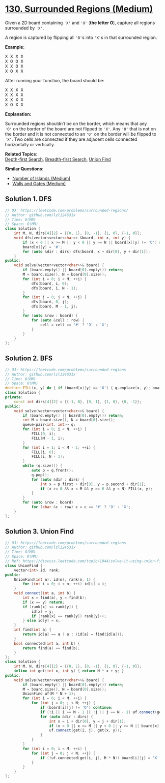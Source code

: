 # [130. Surrounded Regions (Medium)](https://leetcode.com/problems/surrounded-regions/)

<p>Given a 2D board containing <code>'X'</code> and <code>'O'</code> (<strong>the letter O</strong>), capture all regions surrounded by <code>'X'</code>.</p>

<p>A region is captured by flipping all <code>'O'</code>s into <code>'X'</code>s in that surrounded region.</p>

<p><strong>Example:</strong></p>

<pre>X X X X
X O O X
X X O X
X O X X
</pre>

<p>After running your function, the board should be:</p>

<pre>X X X X
X X X X
X X X X
X O X X
</pre>

<p><strong>Explanation:</strong></p>

<p>Surrounded regions shouldn’t be on the border, which means that any <code>'O'</code>&nbsp;on the border of the board are not flipped to <code>'X'</code>. Any <code>'O'</code>&nbsp;that is not on the border and it is not connected to an <code>'O'</code>&nbsp;on the border will be flipped to <code>'X'</code>. Two cells are connected if they are adjacent cells connected horizontally or vertically.</p>


**Related Topics**:  
[Depth-first Search](https://leetcode.com/tag/depth-first-search/), [Breadth-first Search](https://leetcode.com/tag/breadth-first-search/), [Union Find](https://leetcode.com/tag/union-find/)

**Similar Questions**:
* [Number of Islands (Medium)](https://leetcode.com/problems/number-of-islands/)
* [Walls and Gates (Medium)](https://leetcode.com/problems/walls-and-gates/)

## Solution 1. DFS

```cpp
// OJ: https://leetcode.com/problems/surrounded-regions/
// Author: github.com/lzl124631x
// Time: O(MN)
// Space: O(MN)
class Solution {
    int M, N, dirs[4][2] = {{0, 1}, {0, -1}, {1, 0}, {-1, 0}};
    void dfs(vector<vector<char>> &board, int x, int y) {
        if (x < 0 || x >= M || y < 0 || y >= N || board[x][y] != 'O') return;
        board[x][y] = '#';
        for (auto &dir : dirs) dfs(board, x + dir[0], y + dir[1]);
    }
public:
    void solve(vector<vector<char>>& board) {
        if (board.empty() || board[0].empty()) return;
        M = board.size(), N = board[0].size();
        for (int i = 0; i < M; ++i) {
            dfs(board, i, 0);
            dfs(board, i, N - 1);
        }
        for (int j = 0; j < N; ++j) {
            dfs(board, 0, j);
            dfs(board, M - 1, j);
        }
        for (auto &row : board) {
            for (auto &cell : row) {
                cell = cell == '#' ? 'O' : 'X';
            }
        }
    }
};
```

## Solution 2. BFS

```cpp
// OJ: https://leetcode.com/problems/surrounded-regions
// Author: github.com/lzl124631x
// Time: O(MN)
// Space: O(MN)
#define FILL(x, y) do { if (board[x][y] == 'O') { q.emplace(x, y); board[x][y] = '#'; }} while(0)
class Solution {
private:
    const int dirs[4][2] = {{-1, 0}, {0, 1}, {1, 0}, {0, -1}};
public:
    void solve(vector<vector<char>>& board) {
        if (board.empty() || board[0].empty()) return;
        int M = board.size(), N = board[0].size();
        queue<pair<int, int>> q;
        for (int i = 0; i < N; ++i) {
            FILL(0, i);
            FILL(M - 1, i);
        }
        for (int i = 1; i < M - 1; ++i) {
            FILL(i, 0);
            FILL(i, N - 1);
        }
        while (q.size()) {
            auto p = q.front();
            q.pop();
            for (auto &dir : dirs) {
                int x = p.first + dir[0], y = p.second + dir[1];
                if (x >= 0 && x < M && y >= 0 && y < N) FILL(x, y);
            }
        }
        for (auto &row : board)
            for (char &c : row) c = c == '#' ? 'O' : 'X';
    }
};
```

## Solution 3. Union Find

```cpp
// OJ: https://leetcode.com/problems/surrounded-regions
// Author: github.com/lzl124631x
// Time: O(MN)
// Space: O(MN)
// Ref: https://discuss.leetcode.com/topic/1944/solve-it-using-union-find
class UnionFind {
    vector<int> id, rank;
public:
    UnionFind(int n): id(n), rank(n, 1) {
        for (int i = 0; i < n; ++i) id[i] = i;
    }
    void connect(int a, int b) {
        int x = find(a), y = find(b);
        if (x == y) return;
        if (rank[x] <= rank[y]) {
            id[x] = y;
            if (rank[x] == rank[y]) rank[y]++;
        } else id[y] = x;
    }
    int find(int a) {
        return id[a] == a ? a : (id[a] = find(id[a]));
    }
    bool connected(int a, int b) {
        return find(a) == find(b);
    }
};
class Solution {
    int M, N, dirs[4][2] = {{0, 1}, {0, -1}, {1, 0}, {-1, 0}};
    inline int get(int x, int y) { return N * x + y; }
public:
    void solve(vector<vector<char>>& board) {
        if (board.empty() || board[0].empty()) return;
        M = board.size(), N = board[0].size();
        UnionFind uf(M * N + 1);
        for (int i = 0; i < M; ++i) {
            for (int j = 0; j < N; ++j) {
                if (board[i][j] != 'O') continue;
                if (!i || i == M - 1 || !j || j == N - 1) uf.connect(get(i, j), M * N);
                for (auto &dir : dirs) {
                    int x = i + dir[0], y = j + dir[1];
                    if (x < 0 || x >= M || y < 0 || y >= N || board[x][y] != 'O') continue;
                    uf.connect(get(i, j), get(x, y));
                }
            }
        }
        for (int i = 0; i < M; ++i) {
            for (int j = 0; j < N; ++j) {
                if (!uf.connected(get(i, j), M * N)) board[i][j] = 'X';
            }
        }
    }
};
```